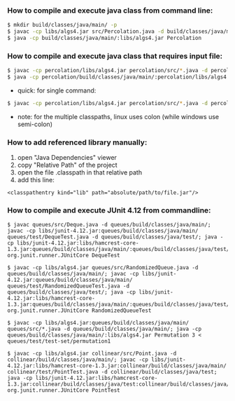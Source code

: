 ### How to compile and execute java class from command line:

```bash
$ mkdir build/classes/java/main/ -p
$ javac -cp libs/algs4.jar src/Percolation.java -d build/classes/java/main/
$ java -cp build/classes/java/main/:libs/algs4.jar Percolation
```

### How to compile and execute java class that requires input file:

```bash
$ javac -cp percolation/libs/algs4.jar percolation/src/*.java -d percolation/build/classes/java/main/
$ java -cp percolation/build/classes/java/main/:percolation/libs/algs4.jar UnionFind < percolation/test-set/tinyUF
```

* quick: for single command:
```bash
$ javac -cp percolation/libs/algs4.jar percolation/src/*.java -d percolation/build/classes/java/main/; java -cp percolation/build/classes/java/main/:percolation/libs/algs4.jar UnionFind < percolation/test-set/tinyUF
```
* note: for the multiple classpaths, linux uses colon (while windows use semi-colon)

### How to add referenced library manually:
1. open "Java Dependencies" viewer
2. copy "Relative Path" of the project
3. open the file .classpath in that relative path
4. add this line:
```
<classpathentry kind="lib" path="absolute/path/to/file.jar"/>
```

### How to compile and execute JUnit 4.12 from commandline:
```
$ javac queues/src/Deque.java -d queues/build/classes/java/main/; javac -cp libs/junit-4.12.jar:queues/build/classes/java/main/ queues/test/DequeTest.java -d queues/build/classes/java/test/; java -cp libs/junit-4.12.jar:libs/hamcrest-core-1.3.jar:queues/build/classes/java/main/:queues/build/classes/java/test/ org.junit.runner.JUnitCore DequeTest

$ javac -cp libs/algs4.jar queues/src/RandomizedQueue.java -d queues/build/classes/java/main/; javac -cp libs/junit-4.12.jar:queues/build/classes/java/main/ queues/test/RandomizedQueueTest.java -d queues/build/classes/java/test/; java -cp libs/junit-4.12.jar:libs/hamcrest-core-1.3.jar:queues/build/classes/java/main/:queues/build/classes/java/test/:libs/algs4.jar org.junit.runner.JUnitCore RandomizedQueueTest

$ javac -cp libs/algs4.jar:queues/build/classes/java/main/ queues/src/*.java -d queues/build/classes/java/main/; java -cp queues/build/classes/java/main/:libs/algs4.jar Permutation 3 < queues/test/test-set/permutation1

$ javac -cp libs/algs4.jar collinear/src/Point.java -d collinear/build/classes/java/main/; javac -cp libs/junit-4.12.jar:libs/hamcrest-core-1.3.jar:collinear/build/classes/java/main/ collinear/test/PointTest.java -d collinear/build/classes/java/test; java -cp libs/junit-4.12.jar:libs/hamcrest-core-1.3.jar:collinear/build/classes/java/test:collinear/build/classes/java/main/ org.junit.runner.JUnitCore PointTest
```
